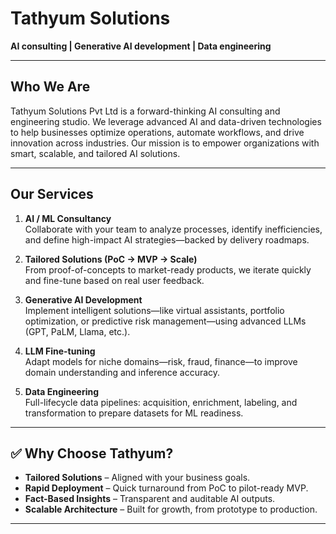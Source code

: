 # Tathyum Solutions

**AI consulting | Generative AI development | Data engineering**

---

## Who We Are

Tathyum Solutions Pvt Ltd is a forward-thinking AI consulting and engineering studio. We leverage advanced AI and data-driven technologies to help businesses optimize operations, automate workflows, and drive innovation across industries. Our mission is to empower organizations with smart, scalable, and tailored AI solutions.

---

## Our Services

1. **AI / ML Consultancy**  
   Collaborate with your team to analyze processes, identify inefficiencies, and define high-impact AI strategies—backed by delivery roadmaps.

2. **Tailored Solutions (PoC → MVP → Scale)**  
   From proof-of-concepts to market-ready products, we iterate quickly and fine-tune based on real user feedback.

3. **Generative AI Development**  
   Implement intelligent solutions—like virtual assistants, portfolio optimization, or predictive risk management—using advanced LLMs (GPT, PaLM, Llama, etc.).

4. **LLM Fine-tuning**  
   Adapt models for niche domains—risk, fraud, finance—to improve domain understanding and inference accuracy.

5. **Data Engineering**  
   Full-lifecycle data pipelines: acquisition, enrichment, labeling, and transformation to prepare datasets for ML readiness.
---

## ✅ Why Choose Tathyum?

- **Tailored Solutions** – Aligned with your business goals.
- **Rapid Deployment** – Quick turnaround from PoC to pilot-ready MVP.
- **Fact-Based Insights** – Transparent and auditable AI outputs.
- **Scalable Architecture** – Built for growth, from prototype to production.

---

